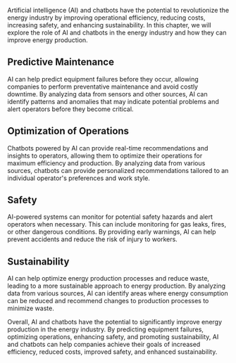 
Artificial intelligence (AI) and chatbots have the potential to revolutionize the energy industry by improving operational efficiency, reducing costs, increasing safety, and enhancing sustainability. In this chapter, we will explore the role of AI and chatbots in the energy industry and how they can improve energy production.

Predictive Maintenance
----------------------

AI can help predict equipment failures before they occur, allowing companies to perform preventative maintenance and avoid costly downtime. By analyzing data from sensors and other sources, AI can identify patterns and anomalies that may indicate potential problems and alert operators before they become critical.

Optimization of Operations
--------------------------

Chatbots powered by AI can provide real-time recommendations and insights to operators, allowing them to optimize their operations for maximum efficiency and production. By analyzing data from various sources, chatbots can provide personalized recommendations tailored to an individual operator's preferences and work style.

Safety
------

AI-powered systems can monitor for potential safety hazards and alert operators when necessary. This can include monitoring for gas leaks, fires, or other dangerous conditions. By providing early warnings, AI can help prevent accidents and reduce the risk of injury to workers.

Sustainability
--------------

AI can help optimize energy production processes and reduce waste, leading to a more sustainable approach to energy production. By analyzing data from various sources, AI can identify areas where energy consumption can be reduced and recommend changes to production processes to minimize waste.

Overall, AI and chatbots have the potential to significantly improve energy production in the energy industry. By predicting equipment failures, optimizing operations, enhancing safety, and promoting sustainability, AI and chatbots can help companies achieve their goals of increased efficiency, reduced costs, improved safety, and enhanced sustainability.
